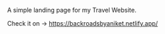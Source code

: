 A simple landing page for my Travel Website.

Check it on  -> https://backroadsbyaniket.netlify.app/
